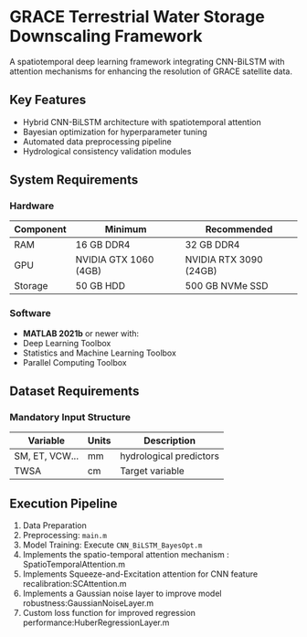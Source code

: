 # GRACE Terrestrial Water Storage Downscaling Framework

A spatiotemporal deep learning framework integrating CNN-BiLSTM with attention mechanisms for enhancing the resolution of GRACE satellite data.

## Key Features
- Hybrid CNN-BiLSTM architecture with spatiotemporal attention
- Bayesian optimization for hyperparameter tuning
- Automated data preprocessing pipeline
- Hydrological consistency validation modules

## System Requirements

### Hardware
| Component      | Minimum              | Recommended         |
|----------------|----------------------|---------------------|
| RAM            | 16 GB DDR4           | 32 GB DDR4          |
| GPU            | NVIDIA GTX 1060 (4GB)| NVIDIA RTX 3090 (24GB)|
| Storage        | 50 GB HDD            | 500 GB NVMe SSD     |

### Software
- **MATLAB 2021b** or newer with:
- Deep Learning Toolbox
- Statistics and Machine Learning Toolbox
- Parallel Computing Toolbox

## Dataset Requirements
### Mandatory Input Structure
| Variable      | Units  | Description                 |
|---------------|--------|-----------------------------|
| SM, ET, VCW... | mm     | hydrological predictors  |
TWSA          | cm     | Target variable             |

## Execution Pipeline
1.  Data Preparation
2.  Preprocessing:  `main.m`
3.  Model Training: Execute `CNN_BiLSTM_BayesOpt.m`
4.  Implements the spatio-temporal attention mechanism : SpatioTemporalAttention.m
5.  Implements Squeeze-and-Excitation attention for CNN feature recalibration:SCAttention.m
6.  Implements a Gaussian noise layer to improve model robustness:GaussianNoiseLayer.m
7. Custom loss function for improved regression performance:HuberRegressionLayer.m

